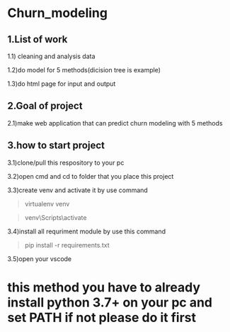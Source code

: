 # Churn_modeling
## 1.List of work

1.1) cleaning and analysis data

1.2)do model for 5 methods(dicision tree is example)

1.3)do html page for input and output


## 2.Goal of project

2.1)make web application that can predict churn modeling with 5 methods

## 3.how to start project

3.1)clone/pull this respository to your pc

3.2)open cmd and cd to folder that you place this project

3.3)create venv and activate it by use command 

  >virtualenv venv
  
  >venv\Scripts\activate

3.4)install all requriment module by use this command

  >pip install -r requirements.txt
  
3.5)open your vscode

# this method you have to already install python 3.7+ on your pc and set PATH if not please do it first
